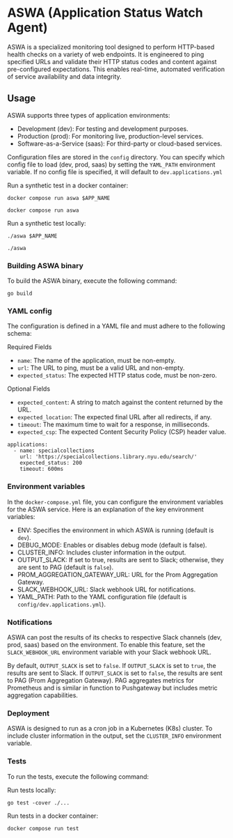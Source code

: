 # ASWA (Application Status Watch Agent)

ASWA is a specialized monitoring tool designed to perform HTTP-based health checks on a variety of web endpoints.
It is engineered to ping specified URLs and validate their HTTP status codes and content against pre-configured expectations.
This enables real-time, automated verification of service availability and data integrity.

## Usage

ASWA supports three types of application environments:

* Development (dev): For testing and development purposes.
* Production (prod): For monitoring live, production-level services.
* Software-as-a-Service (saas): For third-party or cloud-based services.

Configuration files are stored in the `config` directory. You can specify which config file to load (dev, prod, saas) by setting the `YAML_PATH` environment variable. 
If no config file is specified, it will default to `dev.applications.yml`

Run a synthetic test in a docker container:

```
docker compose run aswa $APP_NAME

docker compose run aswa

```

Run a synthetic test locally:

```
./aswa $APP_NAME

./aswa 
```

### Building ASWA binary
To build the ASWA binary, execute the following command:

```shell
go build
```

### YAML config

The configuration is defined in a YAML file and must adhere to the following schema:

Required Fields
* `name`: The name of the application, must be non-empty.
* `url`: The URL to ping, must be a valid URL and non-empty.
* `expected_status`: The expected HTTP status code, must be non-zero.

Optional Fields
* `expected_content`: A string to match against the content returned by the URL.
* `expected_location`: The expected final URL after all redirects, if any.
* `timeout`: The maximum time to wait for a response, in milliseconds.
* `expected_csp`: The expected Content Security Policy (CSP) header value.

~~~ {.yml}
applications:
  - name: specialcollections
    url: 'https://specialcollections.library.nyu.edu/search/'
    expected_status: 200
    timeout: 600ms
~~~

### Environment variables
In the `docker-compose.yml` file, you can configure the environment variables for the ASWA service. 
Here is an explanation of the key environment variables:

* ENV: Specifies the environment in which ASWA is running (default is `dev`).
* DEBUG_MODE: Enables or disables debug mode (default is false).
* CLUSTER_INFO: Includes cluster information in the output.
* OUTPUT_SLACK: If set to true, results are sent to Slack; otherwise, they are sent to PAG (default is `false`).
* PROM_AGGREGATION_GATEWAY_URL: URL for the Prom Aggregation Gateway.
* SLACK_WEBHOOK_URL: Slack webhook URL for notifications.
* YAML_PATH: Path to the YAML configuration file (default is `config/dev.applications.yml`).

### Notifications
ASWA can post the results of its checks to respective Slack channels (dev, prod, saas) based on the environment. To enable this feature, set the `SLACK_WEBHOOK_URL` environment variable with your Slack webhook URL.

By default, `OUTPUT_SLACK` is set to `false`. If `OUTPUT_SLACK` is set to `true`, the results are sent to Slack. If `OUTPUT_SLACK` is set to `false`, the results are sent to PAG (Prom Aggregation Gateway). PAG aggregates metrics for Prometheus and is similar in function to Pushgateway but includes metric aggregation capabilities.


### Deployment
ASWA is designed to run as a cron job in a Kubernetes (K8s) cluster. 
To include cluster information in the output, set the `CLUSTER_INFO` environment variable.

### Tests
To run the tests, execute the following command:

Run tests locally:
```shell
go test -cover ./...
```

Run tests in a docker container:
```shell
docker compose run test


